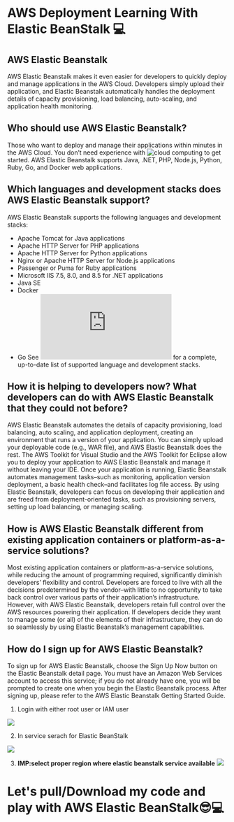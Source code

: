 # AWS Deployment Learning With Elastic BeanStalk :computer:

## AWS Elastic Beanstalk
AWS Elastic Beanstalk makes it even easier for developers to quickly deploy and manage applications in the AWS Cloud. Developers simply upload their application, and Elastic Beanstalk automatically handles the deployment details of capacity provisioning, load balancing, auto-scaling, and application health monitoring.


## Who should use AWS Elastic Beanstalk?
Those who want to deploy and manage their applications within minutes in the AWS Cloud. You don’t need experience with ![cloud computing](https://aws.amazon.com/what-is-cloud-computing/) to get started. AWS Elastic Beanstalk supports Java, .NET, PHP, Node.js, Python, Ruby, Go, and Docker web applications.


## Which languages and development stacks does AWS Elastic Beanstalk support?
AWS Elastic Beanstalk supports the following languages and development stacks:
- Apache Tomcat for Java applications
- Apache HTTP Server for PHP applications
- Apache HTTP Server for Python applications
- Nginx or Apache HTTP Server for Node.js applications
- Passenger or Puma for Ruby applications
- Microsoft IIS 7.5, 8.0, and 8.5 for .NET applications
- Java SE
- Docker
- Go
See ![Supported Platforms](https://docs.aws.amazon.com/elasticbeanstalk/latest/dg/concepts.platforms.html) for a complete, up-to-date list of supported language and development stacks.


## How it is helping to developers now? What developers can do with AWS Elastic Beanstalk that they could not before?
AWS Elastic Beanstalk automates the details of capacity provisioning, load balancing, auto scaling, and application deployment, creating an environment that runs a version of your application. You can simply upload your deployable code (e.g., WAR file), and AWS Elastic Beanstalk does the rest. The AWS Toolkit for Visual Studio and the AWS Toolkit for Eclipse allow you to deploy your application to AWS Elastic Beanstalk and manage it without leaving your IDE. Once your application is running, Elastic Beanstalk automates management tasks–such as monitoring, application version deployment, a basic health check–and facilitates log file access. By using Elastic Beanstalk, developers can focus on developing their application and are freed from deployment-oriented tasks, such as provisioning servers, setting up load balancing, or managing scaling.


## How is AWS Elastic Beanstalk different from existing application containers or platform-as-a-service solutions?
Most existing application containers or platform-as-a-service solutions, while reducing the amount of programming required, significantly diminish developers’ flexibility and control. Developers are forced to live with all the decisions predetermined by the vendor–with little to no opportunity to take back control over various parts of their application’s infrastructure. However, with AWS Elastic Beanstalk, developers retain full control over the AWS resources powering their application. If developers decide they want to manage some (or all) of the elements of their infrastructure, they can do so seamlessly by using Elastic Beanstalk’s management capabilities.



## How do I sign up for AWS Elastic Beanstalk?
To sign up for AWS Elastic Beanstalk, choose the Sign Up Now button on the Elastic Beanstalk detail page. You must have an Amazon Web Services account to access this service; if you do not already have one, you will be prompted to create one when you begin the Elastic Beanstalk process. After signing up, please refer to the&nbsp;AWS Elastic Beanstalk Getting Started Guide.

1. Login with either root user or IAM user

![](https://user-images.githubusercontent.com/25608527/83551199-aa6f1100-a525-11ea-872b-2215714bd5d9.png)


2. In service serach for Elastic BeanStalk

![](https://user-images.githubusercontent.com/25608527/83551202-aba03e00-a525-11ea-9777-cb6e7da3d4ba.png)


3. **IMP:select proper region where elastic beanstalk service available**
![](https://user-images.githubusercontent.com/25608527/83551217-b0fd8880-a525-11ea-9216-96b7ad2f32fa.png)


# Let's pull/Download my code and play with AWS Elastic BeanStalk:sunglasses::computer:
